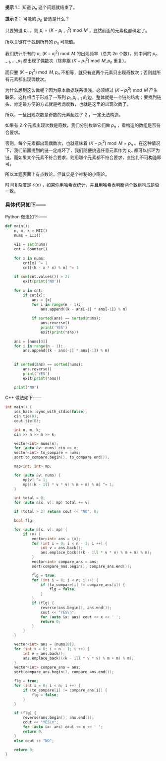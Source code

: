 **提示 1：** 知道 $p_n$ 这个问题就结束了。

**提示 2：** 可能的 $p_n$ 备选是什么？

只要知道 $p_n$ ，则 $p_i=(K-p_{i+1}^2)\bmod M$ ，显然前面的元素也都确定了。

所以关键在于找到所有的 $p_n$ 可能值。

我们统计所有的 $a_i,(K-a_i^2)\bmod M$ 的出现频率（总共 $2n$ 个数），则中间的 $p_{n-1},\dots,p_1$ 都出现了偶数次（除非跟 $(K-p_1^2)\bmod M,p_n$ 重复）。

而只要 $(K-p_1^2)\bmod M,p_n$ 不相等，就只有这两个元素只出现奇数次；否则就所有元素都出现偶数次。

为什么想到这么做呢？因为原本数据联系很浅，必须经过 $(K-p_i^2)\bmod M$ 产生联系，这样相当于形成了一系列 $p_i,p_{i+1}$ 的边，整体就是一个链的结构；要找到链头，肯定最方便的方式就是考虑度数，也就是这里的出现次数了。

所以，一旦出现次数是奇数的元素超过了 $2$ ，一定无法构造。

如果有 $2$ 个元素出现次数是奇数，我们分别枚举它们做 $p_n$ ，看构造的数组是否符合要求。

否则，每个元素都出现偶数次，也就意味着 $(K-p_1^2)\bmod M=p_n$ 。在这种情况下，我们前面提到的链一定成环了，我们随便挑选任意元素作为 $p_n$ 都可以拆环为链。而如果某个元素不符合要求，则用哪个元素都不符合要求，直接判不可构造即可。

所以本题表面上有点数论，但其实是个神秘的小图论。

时间复杂度是 $\mathcal{O}(n)$ ，如果你用哈希表统计，并且用哈希表判断两个数组构成是否一致。

### 具体代码如下——

Python 做法如下——

```Python []
def main(): 
    n, m, k = MII()
    nums = LII()
    
    vis = set(nums)
    cnt = Counter()
    
    for x in nums:
        cnt[x] ^= 1
        cnt[(k - x * x) % m] ^= 1
    
    if sum(cnt.values()) > 2:
        exit(print('NO'))
    
    for x in cnt:
        if cnt[x]:
            ans = [x]
            for i in range(n - 1):
                ans.append((k - ans[-1] * ans[-1]) % m)
            
            if sorted(ans) == sorted(nums):
                ans.reverse()
                print('YES')
                exit(print(*ans))
    
    ans = [nums[0]]
    for i in range(n - 1):
        ans.append((k - ans[-1] * ans[-1]) % m)
    
    
    if sorted(ans) == sorted(nums):
        ans.reverse()
        print('YES')
        exit(print(*ans))
    
    print('NO')
```

C++ 做法如下——

```cpp []
int main() {
	ios_base::sync_with_stdio(false);
	cin.tie(0);
	cout.tie(0);

	int n, m, k;
	cin >> n >> m >> k;

	vector<int> nums(n);
	for (auto &v: nums) cin >> v;
	vector<int> to_compare = nums;
	sort(to_compare.begin(), to_compare.end());

	map<int, int> mp;

	for (auto &v: nums) {
		mp[v] ^= 1;
		mp[((k - 1ll * v * v) % m + m) % m] ^= 1;
	}

	int total = 0;
	for (auto &[x, v]: mp) total += v;

	if (total > 2) return cout << "NO", 0;

	bool flg;

	for (auto &[x, v]: mp) {
		if (v) {
			vector<int> ans = {x};
			for (int i = 0; i < n - 1; i ++) {
				int v = ans.back();
				ans.emplace_back(((k - 1ll * v * v) % m + m) % m);
			}
			vector<int> compare_ans = ans;
			sort(compare_ans.begin(), compare_ans.end());

			flg = true;
			for (int i = 0; i < n; i ++) {
				if (to_compare[i] != compare_ans[i]) {
					flg = false;
				}
			}
			if (flg) {
				reverse(ans.begin(), ans.end());
				cout << "YES\n";
				for (auto &x: ans) cout << x << ' ';
				return 0;
			}
		}
	}

	vector<int> ans = {nums[0]};
	for (int i = 0; i < n - 1; i ++) {
		int v = ans.back();
		ans.emplace_back(((k - 1ll * v * v) % m + m) % m);
	}
	vector<int> compare_ans = ans;
	sort(compare_ans.begin(), compare_ans.end());

	flg = true;
	for (int i = 0; i < n; i ++) {
		if (to_compare[i] != compare_ans[i]) {
			flg = false;
		}
	}

	if (flg) {
		reverse(ans.begin(), ans.end());
		cout << "YES\n";
		for (auto &x: ans) cout << x << ' ';
		return 0;
	}
	else cout << "NO";

	return 0;
}
```